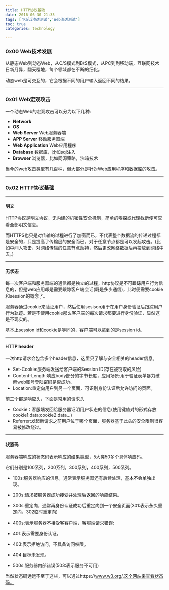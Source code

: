 ```yaml
---
title: HTTP协议基础
date: 2016-06-30 21:35
tags: ['Kali渗透测试','Web渗透测试']
toc: true
categories: technology

---
```

### 0x00 Web技术发展
从静态Web到动态Web，从C/S模式到B/S模式，从PC到到移动端，互联网技术日新月异，翻天覆地，每个领域都在不断的细化。

动态web是可交互的，它会根据不同的用户输入返回不同的结果。


---
### 0x01 Web宏观攻击
一个动态Web的宏观攻击可以分为以下几种:
* __Network__
* __OS__
* __Web Server__
 Web服务器端
* __APP Server__
 移动服务器端
* __Web Application__
 Web应用程序
* __Database__
 数据库，比如sql注入
* __Browser__
 浏览器，比如同源策略，沙箱技术

当今的web攻击类型有几百种，但大部分是针对Web应用程序和数据库的攻击。

---
### 0x02 HTTP协议基础

---
#### 明文
HTTP协议是明文协议，无内建的机密性安全机制，简单的嗅探或代理截断便可查看全部明文信息。

而HTTPS也只是对传输的过程进行了加密而已，不代表整个数据流的传递过程都是安全的，只是提高了传输层的安全而已，对于任意节点都是可以发起攻击。(比如中间人攻击，对网络传输的任意节点劫持，然后更改网络数据后再投放到网络中去。)

---
#### 无状态
每一次客户端和服务器端的通信都是独立的过程，http协议是不可跟踪用户行为信息的，但是web应用却是需要跟踪客户端会话(既是多步通信)，此时便需要cookie和session的概念了。

服务器通过cookie来验证用户，然后使用sesison用于在用户身份验证后跟踪用户行为轨迹。若是不使用cookie那么客户端的每次请求都要进行身份验证，显然这是不现实的。

基本上session id和cookie是等同的，客户端可以拿到的是session id。

---
#### HTTP header
一次http请求会包含多个header信息，这里只了解与安全相关的header信息。

* Set-Cookie:服务端发送给客户端的Session ID(存在被窃取的风险)
* Content-Length:响应body部分的字节长度，应用场景:用于验证表单暴力破解web账号登陆密码是否成功。
* Location:重定向用户到另一个页面，可识别身份认证后允许访问的页面。

前三个都是响应头，下面是常用的请求头
* Cookie：客服端发回给服务器证明用户状态的信息(使用键值对的形式存放 cookie1:data;cookie2:data...)
* Referrer:发起新请求之前用户位于哪个页面，服务器基于此头的安全限制很容易被修改绕过。

---
#### 状态码
服务器端响应的状态码表示响应的结果类型，5大类50多个具体响应码。

它们分别是100系列，200系列，300系列，400系列，500系列。

* 100s:服务器响应的信息，通常表示服务器还有后续处理，基本不会单独出现。
* 200s:请求被服务器成功接受并处理后返回的响应结果。
* 300s:重定向，通常再身份认证成功后重定向到一个安全页面(301:表示永久重定向，302临时重定向)
* 400s:表示服务器不接受客客户端，客服端请求错误:

 * 401:表示需要身份认证。
 * 403:表示拒绝访问，不具备访问权限。
 * 404:目标未发现。
* 500s:服务器内部错误(503:表示服务不可用)

当然状态码远远不至于这些，可以通过https://www.w3.org/,这个网站来查看状态码。


